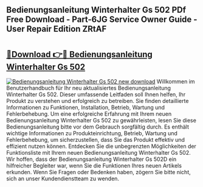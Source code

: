 ## Bedienungsanleitung Winterhalter Gs 502 PDf Free Download - Part-6JG Service Owner Guide - User Repair Edition ZRtAF

# <h2><a href="http://df2rj5.blite.top/?on=Bedienungsanleitung+Winterhalter+Gs+502">🔗Download 👉🔴 Bedienungsanleitung Winterhalter Gs 502</a></h2>

[![Bedienungsanleitung Winterhalter Gs 502 new download](https://i.imgur.com/lujVjoI.png)](http://df2rj5.blite.top/?on=Bedienungsanleitung+Winterhalter+Gs+502)
Willkommen im Benutzerhandbuch für Ihr neu aktualisiertes Bedienungsanleitung Winterhalter Gs 502. Dieser umfassende Leitfaden soll Ihnen helfen, Ihr Produkt zu verstehen und erfolgreich zu betreiben. Sie finden detaillierte Informationen zu Funktionen, Installation, Betrieb, Wartung und Fehlerbehebung. Um eine erfolgreiche Erfahrung mit Ihrem neuen Bedienungsanleitung Winterhalter Gs 502 zu gewährleisten, lesen Sie diese Bedienungsanleitung bitte vor dem Gebrauch sorgfältig durch. Es enthält wichtige Informationen zu Produkteinrichtung, Betrieb, Wartung und Fehlerbehebung, um sicherzustellen, dass Sie das Produkt effektiv und effizient nutzen können. Entdecken Sie die unbegrenzten Möglichkeiten der Funktionsliste mit Ihrem neuen Bedienungsanleitung Winterhalter Gs 502. Wir hoffen, dass der Bedienungsanleitung Winterhalter Gs 502D ein hilfreicher Begleiter war, wenn Sie die Funktionen Ihres neuen Artikels erkunden. Wenn Sie Fragen oder Bedenken haben, zögern Sie bitte nicht, sich an unser Kundendienstteam zu wenden.
